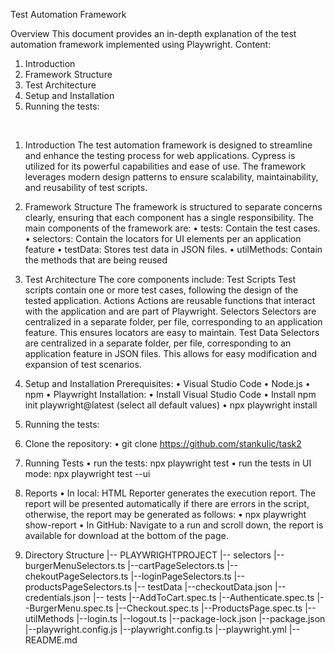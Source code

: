 Test Automation Framework 

 Overview
This document provides an in-depth explanation of the test automation framework implemented using Playwright. 
Content:
1. Introduction
2. Framework Structure
3. Test Architecture
4. Setup and Installation
5. Running the tests:


 
 
1. Introduction
The test automation framework is designed to streamline and enhance the testing process for web applications. Cypress is utilized for its powerful capabilities and ease of use. The framework leverages modern design patterns to ensure scalability, maintainability, and reusability of test scripts.

 2. Framework Structure
The framework is structured to separate concerns clearly, ensuring that each component has a single responsibility. The main components of the framework are:
•	tests: Contain the test cases.
•	selectors: Contain the locators for UI elements per an application feature
•	testData: Stores test data in JSON files.
•	utilMethods: Contain the methods that are being reused

 3. Test Architecture
The core components include:
 Test Scripts
Test scripts contain one or more test cases, following the design of the tested application.
 Actions
Actions are reusable functions that interact with the application and are part of Playwright. 
 Selectors
Selectors are centralized in a separate folder, per file, corresponding to an application feature. This ensures locators are easy to maintain. 
 Test Data
Selectors are centralized in a separate folder, per file, corresponding to an application feature in JSON files. This allows for easy modification and expansion of test scenarios.
 
4. Setup and Installation
 Prerequisites:
•	Visual Studio Code
•	Node.js
•	npm
•	Playwright
Installation:
•	Install Visual Studio Code
•	Install npm init playwright@latest (select all default values)
•	npx playwright install

5. Running the tests:
1. Clone the repository:
•	git clone https://github.com/stankulic/task2
2. Running Tests
•	run the tests: npx playwright test
•	run the tests in UI mode: npx playwright test --ui
3. Reports
•	In local: HTML Reporter generates the execution report. The report will be presented automatically if there are errors in the script, otherwise, the report may 
be generated as follows: 
    •	npx playwright show-report
•	In GitHub: Navigate to a run and scroll down, the report is available for download at the bottom of the page.
4. Directory Structure
|-- PLAYWRIGHTPROJECT
    |-- selectors
        |--burgerMenuSelectors.ts
        |--cartPageSelectors.ts
        |--chekoutPageSelectors.ts
        |--loginPageSelectors.ts
        |--productsPageSelectors.ts
    |-- testData
        |--checkoutData.json
        |--credentials.json
    |-- tests
        |--AddToCart.spec.ts
        |--Authenticate.spec.ts
        |--BurgerMenu.spec.ts
        |--Checkout.spec.ts
        |--ProductsPage.spec.ts
    |-- utilMethods
        |--login.ts
        |--logout.ts
    |--package-lock.json
    |--package.json
    |--playwright.config.js
    |--playwright.config.ts
    |--playwright.yml
    |-- README.md 

